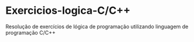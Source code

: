 # Exercicios-logica-C/C++
Resolução de exercícios de lógica de programação utilizando linguagem de programação C/C++
